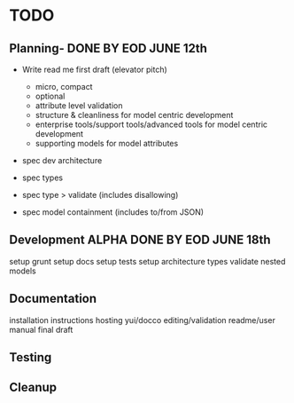 # TODO
## Planning- DONE BY EOD JUNE 12th
- Write read me first draft (elevator pitch)
  - micro, compact
  - optional
  - attribute level validation
  - structure & cleanliness for model centric development
  - enterprise tools/support tools/advanced tools for model centric development
  - supporting models for model attributes

- spec dev architecture
- spec types
- spec type > validate (includes disallowing)
- spec model containment (includes to/from JSON)


## Development ALPHA DONE BY EOD JUNE 18th
setup grunt
setup docs
setup tests
setup architecture
types
validate
nested models

## Documentation
installation instructions
hosting
yui/docco editing/validation
readme/user manual final draft

## Testing

## Cleanup